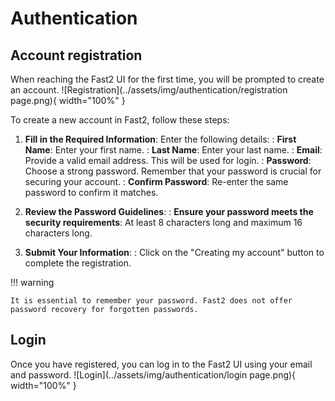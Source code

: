 # Authentication

## Account registration
When reaching the Fast2 UI for the first time, you will be prompted to create an account.
![Registration](../assets/img/authentication/registration page.png){ width="100%" }

To create a new account in Fast2, follow these steps:

1. **Fill in the Required Information**: Enter the following details:
: **First Name**: Enter your first name.
: **Last Name**: Enter your last name.
: **Email**: Provide a valid email address. This will be used for login.
: **Password**: Choose a strong password. Remember that your password is crucial for securing your account.
: **Confirm Password**: Re-enter the same password to confirm it matches.

2. **Review the Password Guidelines**: 
: **Ensure your password meets the security requirements**: At least 8 characters long and maximum 16 characters long.

3. **Submit Your Information**: 
: Click on the "Creating my account" button to complete the registration.

!!! warning

    It is essential to remember your password. Fast2 does not offer password recovery for forgotten passwords.

## Login
Once you have registered, you can log in to the Fast2 UI using your email and password.
![Login](../assets/img/authentication/login page.png){ width="100%" }